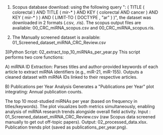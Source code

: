 1) Scopus database download: using the following query ": ( TITLE ( colorectal ) AND TITLE ( mir-* ) AND KEY ( colorectal AND cancer ) AND KEY ( mir-* ) ) AND ( LIMIT-TO ( DOCTYPE , "ar" ) )", the dataset was downloaded in 2 formats (.csv, .ris). The scopus output files are available:  00_CRC_miRNA_scopus.csv and 00_CRC_miRNA_scopus.ris.
   
2) The Manually screened dataset is available: 01_Screened_dataset_miRNA_CRC_Review.csv
   
3)Python Script: 02_extract_top_10_miRNAs_per_year.py This script performs two core functions:

A) miRNA ID Extraction: Parses titles and author-provided keywords of each article to extract miRNA identifiers (e.g., miR-21, miR-155).
Outputs a cleaned dataset with miRNA IDs linked to their respective articles.

B) Publications per Year Analysis Generates a "Publications per Year" plot integrating: Annual publication counts.

The top 10 most-studied miRNAs per year (based on frequency in titles/keywords).
The plot visualizes both metrics simultaneously, enabling analysis of miRNA research trends alongside overall field activity.
Input : 01_Screened_dataset_miRNA_CRC_Review.csv (raw Scopus data screened manually to get out off-topic papers).
Output: 02_processed_data.xlsx.
Publication trends plot (saved as publications_per_year.png).

  



